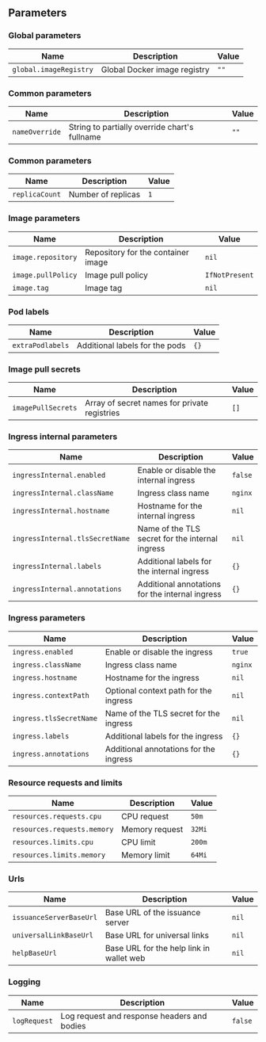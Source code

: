 ## Parameters

### Global parameters

| Name                   | Description                  | Value |
| ---------------------- | ---------------------------- | ----- |
| `global.imageRegistry` | Global Docker image registry | `""`  |

### Common parameters

| Name           | Description                                   | Value |
| -------------- | --------------------------------------------- | ----- |
| `nameOverride` | String to partially override chart's fullname | `""`  |

### Common parameters

| Name           | Description        | Value |
| -------------- | ------------------ | ----- |
| `replicaCount` | Number of replicas | `1`   |

### Image parameters

| Name               | Description                        | Value          |
| ------------------ | ---------------------------------- | -------------- |
| `image.repository` | Repository for the container image | `nil`          |
| `image.pullPolicy` | Image pull policy                  | `IfNotPresent` |
| `image.tag`        | Image tag                          | `nil`          |

### Pod labels

| Name             | Description                    | Value |
| ---------------- | ------------------------------ | ----- |
| `extraPodlabels` | Additional labels for the pods | `{}`  |

### Image pull secrets

| Name               | Description                                  | Value |
| ------------------ | -------------------------------------------- | ----- |
| `imagePullSecrets` | Array of secret names for private registries | `[]`  |

### Ingress internal parameters

| Name                            | Description                                     | Value   |
| ------------------------------- | ----------------------------------------------- | ------- |
| `ingressInternal.enabled`       | Enable or disable the internal ingress          | `false` |
| `ingressInternal.className`     | Ingress class name                              | `nginx` |
| `ingressInternal.hostname`      | Hostname for the internal ingress               | `nil`   |
| `ingressInternal.tlsSecretName` | Name of the TLS secret for the internal ingress | `nil`   |
| `ingressInternal.labels`        | Additional labels for the internal ingress      | `{}`    |
| `ingressInternal.annotations`   | Additional annotations for the internal ingress | `{}`    |

### Ingress parameters

| Name                    | Description                            | Value   |
| ----------------------- | -------------------------------------- | ------- |
| `ingress.enabled`       | Enable or disable the ingress          | `true`  |
| `ingress.className`     | Ingress class name                     | `nginx` |
| `ingress.hostname`      | Hostname for the ingress               | `nil`   |
| `ingress.contextPath`   | Optional context path for the ingress  | `nil`   |
| `ingress.tlsSecretName` | Name of the TLS secret for the ingress | `nil`   |
| `ingress.labels`        | Additional labels for the ingress      | `{}`    |
| `ingress.annotations`   | Additional annotations for the ingress | `{}`    |

### Resource requests and limits

| Name                        | Description    | Value  |
| --------------------------- | -------------- | ------ |
| `resources.requests.cpu`    | CPU request    | `50m`  |
| `resources.requests.memory` | Memory request | `32Mi` |
| `resources.limits.cpu`      | CPU limit      | `200m` |
| `resources.limits.memory`   | Memory limit   | `64Mi` |

### Urls

| Name                    | Description                              | Value |
| ----------------------- | ---------------------------------------- | ----- |
| `issuanceServerBaseUrl` | Base URL of the issuance server          | `nil` |
| `universalLinkBaseUrl`  | Base URL for universal links             | `nil` |
| `helpBaseUrl`           | Base URL for the help link in wallet web | `nil` |

### Logging

| Name         | Description                                 | Value   |
| ------------ | ------------------------------------------- | ------- |
| `logRequest` | Log request and response headers and bodies | `false` |

